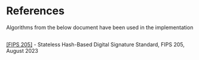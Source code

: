 # References

Algorithms from the below document have been used in the implementation

## 

[[FIPS 205]](https://nvlpubs.nist.gov/nistpubs/FIPS/NIST.FIPS.205.ipd.pdf) - Stateless Hash-Based Digital Signature Standard, FIPS 205, August 2023
